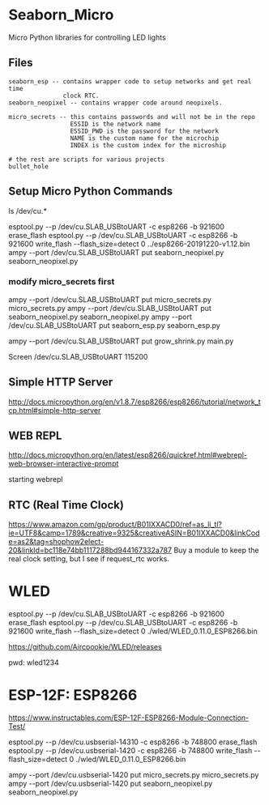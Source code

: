 # Seaborn_Micro
Micro Python libraries for controlling LED lights

## Files
    seaborn_esp -- contains wrapper code to setup networks and get real time
                   clock RTC.
    seaborn_neopixel -- contains wrapper code around neopixels.

    micro_secrets -- this contains passwords and will not be in the repo
                     ESSID is the network name
                     ESSID_PWD is the password for the network
                     NAME is the custom name for the microchip
                     INDEX is the custom index for the microship

    # the rest are scripts for various projects
    bullet_hole


## Setup Micro Python Commands

ls /dev/cu.*

esptool.py --p /dev/cu.SLAB_USBtoUART    -c esp8266 -b 921600 erase_flash
esptool.py --p /dev/cu.SLAB_USBtoUART    -c esp8266 -b 921600 write_flash --flash_size=detect 0 ../esp8266-20191220-v1.12.bin 
ampy --port /dev/cu.SLAB_USBtoUART put seaborn_neopixel.py seaborn_neopixel.py


### modify micro_secrets first
ampy --port /dev/cu.SLAB_USBtoUART put micro_secrets.py micro_secrets.py
ampy --port /dev/cu.SLAB_USBtoUART put seaborn_neopixel.py seaborn_neopixel.py
ampy --port /dev/cu.SLAB_USBtoUART put seaborn_esp.py seaborn_esp.py

ampy --port /dev/cu.SLAB_USBtoUART put grow_shrink.py main.py



Screen /dev/cu.SLAB_USBtoUART 115200


## Simple HTTP Server
http://docs.micropython.org/en/v1.8.7/esp8266/esp8266/tutorial/network_tcp.html#simple-http-server


## WEB REPL
http://docs.micropython.org/en/latest/esp8266/quickref.html#webrepl-web-browser-interactive-prompt

starting webrepl


## RTC (Real Time Clock)
https://www.amazon.com/gp/product/B01IXXACD0/ref=as_li_tl?ie=UTF8&camp=1789&creative=9325&creativeASIN=B01IXXACD0&linkCode=as2&tag=shophow2elect-20&linkId=bc118e74bb1117288bd944167332a787
Buy a module to keep the real clock setting, but I see if request_rtc works.


# WLED

esptool.py --p /dev/cu.SLAB_USBtoUART    -c esp8266 -b 921600 erase_flash
esptool.py --p /dev/cu.SLAB_USBtoUART    -c esp8266 -b 921600 write_flash --flash_size=detect 0 ./wled/WLED_0.11.0_ESP8266.bin

https://github.com/Aircoookie/WLED/releases

pwd: wled1234


# ESP-12F: ESP8266

https://www.instructables.com/ESP-12F-ESP8266-Module-Connection-Test/

esptool.py --p /dev/cu.usbserial-14310 -c esp8266 -b 748800 erase_flash
esptool.py --p /dev/cu.usbserial-1420 -c esp8266 -b 748800 write_flash --flash_size=detect 0 ./wled/WLED_0.11.0_ESP8266.bin

ampy --port /dev/cu.usbserial-1420 put micro_secrets.py micro_secrets.py
ampy --port /dev/cu.usbserial-1420 put seaborn_neopixel.py seaborn_neopixel.py
